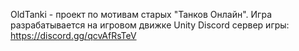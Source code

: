 OldTanki - проект по мотивам старых "Танков Онлайн". Игра разрабатывается на игровом движке Unity
Discord сервер игры: https://discord.gg/qcvAfRsTeV
